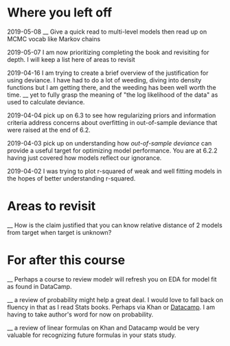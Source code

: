 # Where you left off

2019-05-08 __ Give a quick read to multi-level models then read up on MCMC vocab like Markov chains

2019-05-07 I am now prioritizing completing the book and revisiting for depth. I will keep a list here of areas to revisit

2019-04-16 I am trying to create a brief overview of the justification for using deviance. I have had to do a lot of weeding, diving into density functions but I am getting there, and the weeding has been well worth the time. 
__ yet to fully grasp the meaning of "the log likelihood of the data" as used to calculate deviance.

2019-04-04 pick up on 6.3 to see how regularizing priors and information criteria address concerns about overfitting in out-of-sample deviance that were raised at the end of 6.2.

2019-04-03 pick up on understanding how *out-of-sample deviance* can provide a useful target for optimizing model performance. You are at 6.2.2 having just covered how models reflect our ignorance.

2019-04-02 I was trying to plot r-squared of weak and well fitting models in the hopes of better understanding r-squared. 

# Areas to revisit ####

__ How is the claim justified that you can know relative distance of 2 models from target when target is unknown? 

# For after this course ####
__ Perhaps a course to review modelr will refresh you on EDA for model fit as found in DataCamp. 

__ a review of probability might help a great deal. I would love to fall back on fluency in that as I read Stats books. Perhaps via Khan or [Datacamp](https://www.datacamp.com/courses/foundations-of-probability-in-r). I am having to take author's word for now on probability. 

__ a review of linear formulas on Khan and Datacamp would be very valuable for recognizing future formulas in your stats study. 